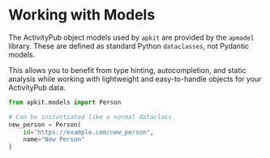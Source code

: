 # Working with Models

The ActivityPub object models used by `apkit` are provided by the `apmodel` library. These are defined as standard Python `dataclasses`, not Pydantic models.

This allows you to benefit from type hinting, autocompletion, and static analysis while working with lightweight and easy-to-handle objects for your ActivityPub data.

```python
from apkit.models import Person

# Can be instantiated like a normal dataclass
new_person = Person(
    id="https://example.com/new_person",
    name="New Person"
)
```
